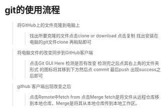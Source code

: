 ﻿# git的使用流程
 >将GitHub上的文件克隆到电脑上
>>找出所要克隆的文件点击clone or download 点击复制
找出安装在电脑的git文件clone 再粘贴即可
 
 >将电脑文件的改变同步到GitHub客户端
 >>点击Git GUI Here 检测是否有改变
 >检测完之后点其右上角的文件夹形式  的图标将其移到下方然后点
commit 最后push 出现success之后即可

>github 客户端出现改变之后
>> 点击Remote中fetch from
点击Merge
fetch是将文件从远程仓库移到本地仓库，Merge是将其从本地仓库传到本地工作区。
